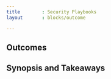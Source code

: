 ```yaml
---
title        : Security Playbooks
layout       : blocks/outcome

---
```



## Outcomes



## Synopsis and Takeaways
